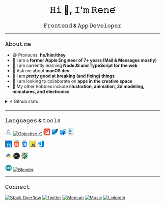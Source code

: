<h1 align="center">𝙷𝚒 👋, 𝙸'𝚖 𝚁𝚎𝚗𝚎́</h1>
<h3 align="center">𝙵𝚛𝚘𝚗𝚝𝚎𝚗𝚍 & 𝙰𝚙𝚙 𝙳𝚎𝚟𝚎𝚕𝚘𝚙𝚎𝚛</h3>

<hr/>

### 𝙰𝚋𝚘𝚞𝚝 𝚖𝚎
-  😄 Pronouns: **he/him/they**
-  I am a **former Apple Engineer of 7+ years (Mail & Messages mostly)**
- 🌱 I am currently learning **NodeJS and TypeScript for the web**
- 💬 Ask me about **macOS dev**
- 🔨 I am  ***pretty* good at breaking (and fixing) things**
- 👯 I am looking to collaborate on **apps in the creative space**
- 🎨 My other hobbies include **illustration, animation, 3d modeling, miniatures, and electronics**


<details>
  <summary>⚡ Github stats</summary>
[![My github stats](https://github-readme-stats.rfbarraza.vercel.app/api?username=rfbarraza&show_icons=true&count_private=true&custom_title=Stats&include_all_commits=true&hide_border=true&hide=stars,prs&theme=graywhite)](https://github.com/anuraghazra/github-readme-stats)
</details>

<hr/>

### 𝙻𝚊𝚗𝚐𝚞𝚊𝚐𝚎𝚜 & 𝚝𝚘𝚘𝚕𝚜

[<img alt ="C" width="22px" src="https://raw.githubusercontent.com/github/explore/80688e429a7d4ef2fca1e82350fe8e3517d3494d/topics/c/c.png" />](https://www.cprogramming.com/)
[<img alt ="Objective-C" width="22px" src="https://www.vectorlogo.zone/logos/apple_objectivec/apple_objectivec-icon.svg" />](https://developer.apple.com/library/archive/documentation/Cocoa/Conceptual/ProgrammingWithObjectiveC/Introduction/Introduction.html)
[<img alt ="Swift" width="22px" src="https://raw.githubusercontent.com/github/explore/80688e429a7d4ef2fca1e82350fe8e3517d3494d/topics/swift/swift.png" />](https://developer.apple.com/swift/)
[<img alt ="Sqlite" width="22px" src="https://raw.githubusercontent.com/github/explore/2d218e3aa252dc90eef269b34eeec1fbd15dc07e/topics/sqlite/sqlite.png" />](https://www.sqlite.org/index.html)
[<img alt ="XCode" width="22px" src="https://raw.githubusercontent.com/github/explore/80688e429a7d4ef2fca1e82350fe8e3517d3494d/topics/xcode/xcode.png" />](https://developer.apple.com/xcode/)
[<img alt ="macOS" width="22px" src="https://raw.githubusercontent.com/github/explore/80688e429a7d4ef2fca1e82350fe8e3517d3494d/topics/macos/macos.png" />](https://developer.apple.com/macos/)

[<img alt ="TypeScript" width="22px" src="https://raw.githubusercontent.com/github/explore/80688e429a7d4ef2fca1e82350fe8e3517d3494d/topics/typescript/typescript.png" />](https://www.typescriptlang.org/)
[<img alt ="HTML" width="22px" src="https://raw.githubusercontent.com/github/explore/80688e429a7d4ef2fca1e82350fe8e3517d3494d/topics/html/html.png" />](https://www.w3.org/html/)
[<img alt ="CSS" width="22px" src="https://raw.githubusercontent.com/github/explore/80688e429a7d4ef2fca1e82350fe8e3517d3494d/topics/css/css.png" />](https://www.w3schools.com/css)
[<img alt ="Javascript" width="22px" src="https://raw.githubusercontent.com/github/explore/80688e429a7d4ef2fca1e82350fe8e3517d3494d/topics/javascript/javascript.png" />](https://developer.mozilla.org/en-US/docs/Web/JavaScript)
[<img alt ="VSCode" width="22px" src="https://raw.githubusercontent.com/github/explore/80688e429a7d4ef2fca1e82350fe8e3517d3494d/topics/visual-studio-code/visual-studio-code.png" />](https://code.visualstudio.com)


[<img alt ="Python" width="22px" src="https://raw.githubusercontent.com/github/explore/80688e429a7d4ef2fca1e82350fe8e3517d3494d/topics/python/python.png" />](https://python.org)
[<img alt ="((ba)|(z))sh" width="22px" src="https://raw.githubusercontent.com/github/explore/d92924b1d925bb134e308bd29c9de6c302ed3beb/topics/terminal/terminal.png" />](https://www.gnu.org/software/bash/)
[<img alt ="vim" width="22px" src="https://raw.githubusercontent.com/github/explore/d92924b1d925bb134e308bd29c9de6c302ed3beb/topics/vim/vim.png" />](https://www.vim.org)

[<img alt ="Arduino" width="22px" src="https://raw.githubusercontent.com/github/explore/80688e429a7d4ef2fca1e82350fe8e3517d3494d/topics/arduino/arduino.png" />](https://arduino.cc)
[<img alt ="Blender" width="22px" src="https://download.blender.org/branding/community/blender_community_badge_white.svg" />](https://blender.org)

<hr/>

### 𝙲𝚘𝚗𝚗𝚎𝚌𝚝

[<img alt="Stack Overflow" src="https://cdn.jsdelivr.net/npm/simple-icons@4.4.0/icons/stackoverflow.svg" width="22px" />][stackoverflow]
[<img alt="Twitter" src="https://cdn.jsdelivr.net/npm/simple-icons@4.4.0/icons/twitter.svg" width="22px" />][twitter]
[<img alt="Medium" src="https://cdn.jsdelivr.net/npm/simple-icons@4.4.0/icons/medium.svg" width="22px" />][medium]
[<img alt="Music" src="https://cdn.jsdelivr.net/npm/simple-icons@4.4.0/icons/itunes.svg" width="22px"/>][music]
[<img alt="LinkedIn" src="https://cdn.jsdelivr.net/npm/simple-icons@4.4.0/icons/linkedin.svg" width="22px" />][linkedin]

[website]: https://rfbarraza.com
[twitter]: https://twitter.com/rfbarraza
[linkedin]: https://linkedin.com/in/rfbarraza/
[apple]: https://apple.com
[medium]: https://medium.com/@rfbarraza
[music]: https://music.apple.com/profile/rfbarraza
[stackoverflow]: https://stackexchange.com/users/15611128/rfbarraza
